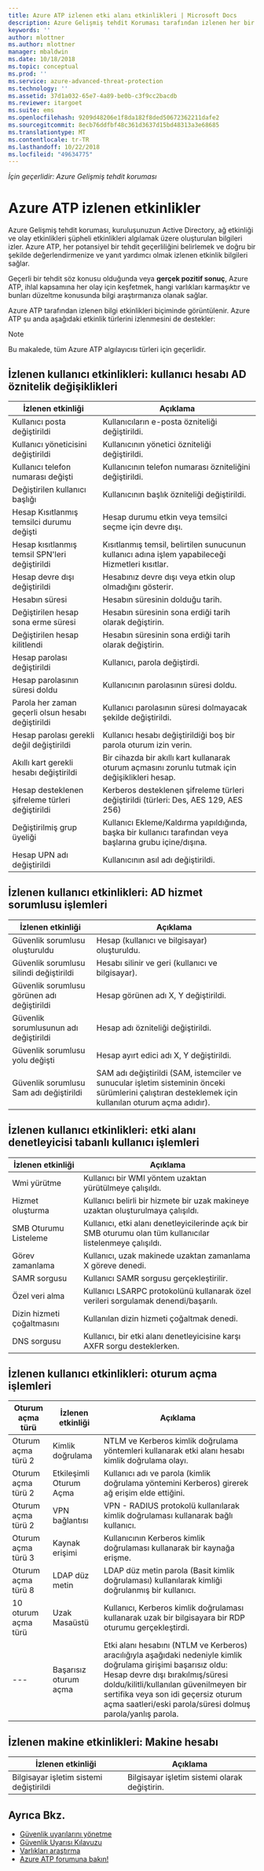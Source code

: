 ```yaml
---
title: Azure ATP izlenen etki alanı etkinlikleri | Microsoft Docs
description: Azure Gelişmiş tehdit Koruması tarafından izlenen her bir etkinlik türü açıklar.
keywords: ''
author: mlottner
ms.author: mlottner
manager: mbaldwin
ms.date: 10/18/2018
ms.topic: conceptual
ms.prod: ''
ms.service: azure-advanced-threat-protection
ms.technology: ''
ms.assetid: 37d1a032-65e7-4a89-be0b-c3f9cc2bacdb
ms.reviewer: itargoet
ms.suite: ems
ms.openlocfilehash: 9209d48206e1f8da182f8ded50672362211dafe2
ms.sourcegitcommit: 8ecb76ddfbf48c361d3637d15bd48313a3e68685
ms.translationtype: MT
ms.contentlocale: tr-TR
ms.lasthandoff: 10/22/2018
ms.locfileid: "49634775"
---
```

*İçin geçerlidir: Azure Gelişmiş tehdit koruması*



# <a name="azure-atp-monitored-activities"></a>Azure ATP izlenen etkinlikler

Azure Gelişmiş tehdit koruması, kuruluşunuzun Active Directory, ağ etkinliği ve olay etkinlikleri şüpheli etkinlikleri algılamak üzere oluşturulan bilgileri izler. Azure ATP, her potansiyel bir tehdit geçerliliğini belirlemek ve doğru bir şekilde değerlendirmenize ve yanıt yardımcı olmak izlenen etkinlik bilgileri sağlar. 

Geçerli bir tehdit söz konusu olduğunda veya **gerçek pozitif sonuç**, Azure ATP, ihlal kapsamına her olay için keşfetmek, hangi varlıkları karmaşıktır ve bunları düzeltme konusunda bilgi araştırmanıza olanak sağlar.

Azure ATP tarafından izlenen bilgi etkinlikleri biçiminde görüntülenir. Azure ATP şu anda aşağıdaki etkinlik türlerini izlenmesini de destekler:

> [!NOTE] 
> Bu makalede, tüm Azure ATP algılayıcısı türleri için geçerlidir.
 

## <a name="monitored-user-activities-user-account-ad-attribute-changes"></a>İzlenen kullanıcı etkinlikleri: kullanıcı hesabı AD öznitelik değişiklikleri

|İzlenen etkinliği|Açıklama|
|---------------------|------------------|
|Kullanıcı posta değiştirildi|Kullanıcıların e-posta özniteliği değiştirildi.|
|Kullanıcı yöneticisini değiştirildi|Kullanıcının yönetici özniteliği değiştirildi.|
|Kullanıcı telefon numarası değişti|Kullanıcının telefon numarası özniteliğini değiştirildi.|
|Değiştirilen kullanıcı başlığı |Kullanıcının başlık özniteliği değiştirildi.|
|Hesap Kısıtlanmış temsilci durumu değişti |Hesap durumu etkin veya temsilci seçme için devre dışı.|
|Hesap kısıtlanmış temsil SPN'leri değiştirildi | Kısıtlanmış temsil, belirtilen sunucunun kullanıcı adına işlem yapabileceği Hizmetleri kısıtlar.|
|Hesap devre dışı değiştirildi |Hesabınız devre dışı veya etkin olup olmadığını gösterir.|
|Hesabın süresi|Hesabın süresinin dolduğu tarih.|
|Değiştirilen hesap sona erme süresi |Hesabın süresinin sona erdiği tarih olarak değiştirin.|
|Değiştirilen hesap kilitlendi|Hesabın süresinin sona erdiği tarih olarak değiştirin.|
|Hesap parolası değiştirildi|Kullanıcı, parola değiştirdi.|
|Hesap parolasının süresi doldu |Kullanıcının parolasının süresi doldu.|
|Parola her zaman geçerli olsun hesabı değiştirildi |Kullanıcı parolasının süresi dolmayacak şekilde değiştirildi.|
|Hesap parolası gerekli değil değiştirildi |Kullanıcı hesabı değiştirildiği boş bir parola oturum izin verin.|
|Akıllı kart gerekli hesabı değiştirildi  |Bir cihazda bir akıllı kart kullanarak oturum açmasını zorunlu tutmak için değişiklikleri hesap.|
|Hesap desteklenen şifreleme türleri değiştirildi |Kerberos desteklenen şifreleme türleri değiştirildi (türleri: Des, AES 129, AES 256)|
|Değiştirilmiş grup üyeliği  |Kullanıcı Ekleme/Kaldırma yapıldığında, başka bir kullanıcı tarafından veya başlarına grubu içine/dışına.|
|Hesap UPN adı değiştirildi  |Kullanıcının asıl adı değiştirildi.|

## <a name="monitored-user-activities-ad-service-principal-operations"></a>İzlenen kullanıcı etkinlikleri: AD hizmet sorumlusu işlemleri

|İzlenen etkinliği|Açıklama|
|---------------------|------------------|
|Güvenlik sorumlusu oluşturuldu |Hesap (kullanıcı ve bilgisayar) oluşturuldu.|
|Güvenlik sorumlusu silindi değiştirildi  |Hesabı silinir ve geri (kullanıcı ve bilgisayar).|
|Güvenlik sorumlusu görünen adı değiştirildi   |Hesap görünen adı X, Y değiştirildi.|
|Güvenlik sorumlusunun adı değiştirildi  |Hesap adı özniteliği değiştirildi.|
|Güvenlik sorumlusu yolu değişti  |Hesap ayırt edici adı X, Y değiştirildi.|
|Güvenlik sorumlusu Sam adı değiştirildi |SAM adı değiştirildi (SAM, istemciler ve sunucular işletim sisteminin önceki sürümlerini çalıştıran desteklemek için kullanılan oturum açma adıdır).|

## <a name="monitored-user-activities-domain-controller-based-user-operations"></a>İzlenen kullanıcı etkinlikleri: etki alanı denetleyicisi tabanlı kullanıcı işlemleri

|İzlenen etkinliği|Açıklama|
|---------------------|------------------|
|Wmi yürütme  |Kullanıcı bir WMI yöntem uzaktan yürütülmeye çalışıldı.|
|Hizmet oluşturma   |Kullanıcı belirli bir hizmete bir uzak makineye uzaktan oluşturulmaya çalışıldı.|
|SMB Oturumu Listeleme   |Kullanıcı, etki alanı denetleyicilerinde açık bir SMB oturumu olan tüm kullanıcılar listelenmeye çalışıldı.|
|Görev zamanlama  |Kullanıcı, uzak makinede uzaktan zamanlama X göreve denedi.|
|SAMR sorgusu   |Kullanıcı SAMR sorgusu gerçekleştirilir.|
|Özel veri alma  |Kullanıcı LSARPC protokolünü kullanarak özel verileri sorgulamak denendi/başarılı.|
|Dizin hizmeti çoğaltmasını  |Kullanılan dizin hizmeti çoğaltmak denedi.|
|DNS sorgusu  |Kullanıcı, bir etki alanı denetleyicisine karşı AXFR sorgu desteklerken.|


## <a name="monitored-user-activities-login-operations"></a>İzlenen kullanıcı etkinlikleri: oturum açma işlemleri

|Oturum açma türü|İzlenen etkinliği|Açıklama|
|---------------------|---------------------|------------------|
|Oturum açma türü 2|Kimlik doğrulama  |NTLM ve Kerberos kimlik doğrulama yöntemleri kullanarak etki alanı hesabı kimlik doğrulama olayı.|
|Oturum açma türü 2|Etkileşimli Oturum Açma  |Kullanıcı adı ve parola (kimlik doğrulama yöntemini Kerberos) girerek ağ erişim elde ettiğini.|
|Oturum açma türü 2|VPN bağlantısı   |VPN - RADIUS protokolü kullanılarak kimlik doğrulaması kullanarak bağlı kullanıcı.|
|Oturum açma türü 3|Kaynak erişimi  |Kullanıcının Kerberos kimlik doğrulaması kullanarak bir kaynağa erişme.|
|Oturum açma türü 8|LDAP düz metin  |LDAP düz metin parola (Basit kimlik doğrulaması) kullanılarak kimliği doğrulanmış bir kullanıcı.|
|10 oturum açma türü|Uzak Masaüstü |Kullanıcı, Kerberos kimlik doğrulaması kullanarak uzak bir bilgisayara bir RDP oturumu gerçekleştirdi.|
| --- |Başarısız oturum açma |Etki alanı hesabını (NTLM ve Kerberos) aracılığıyla aşağıdaki nedeniyle kimlik doğrulama girişimi başarısız oldu: Hesap devre dışı bırakılmış/süresi doldu/kilitli/kullanılan güvenilmeyen bir sertifika veya son idi geçersiz oturum açma saatleri/eski parola/süresi dolmuş parola/yanlış parola.|


## <a name="monitored-machine-activities-machine-account"></a>İzlenen makine etkinlikleri: Makine hesabı

|İzlenen etkinliği|Açıklama|
|---------------------|------------------|
|Bilgisayar işletim sistemi değiştirildi|Bilgisayar işletim sistemi olarak değiştirin.


## <a name="see-also"></a>Ayrıca Bkz.
- [Güvenlik uyarılarını yönetme](working-with-suspicious-activities.md)
- [Güvenlik Uyarısı Kılavuzu](suspicious-activity-guide.md)
- [Varlıkları araştırma](investigate-entity.md)
- [Azure ATP forumuna bakın!](https://aka.ms/azureatpcommunity)
